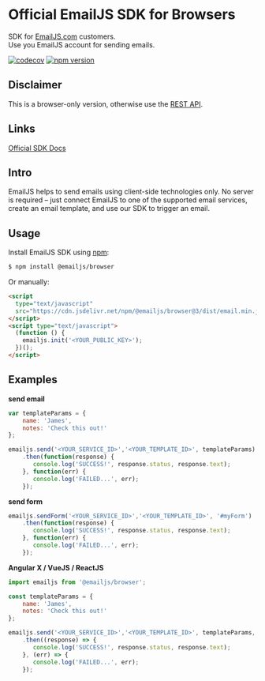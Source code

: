 # Official EmailJS SDK for Browsers

SDK for [EmailJS.com](https://www.emailjs.com) customers.
\
Use you EmailJS account for sending emails.

[![codecov](https://codecov.io/gh/emailjs-com/emailjs-sdk/branch/master/graph/badge.svg)](https://codecov.io/gh/emailjs-com/emailjs-sdk)
[![npm version](https://img.shields.io/npm/v/@emailjs/browser.svg)](https://www.npmjs.com/package/@emailjs/browser)

## Disclaimer

This is a browser-only version, otherwise use
the [REST API](https://www.emailjs.com/docs/rest-api/send/).

## Links

[Official SDK Docs](https://www.emailjs.com/docs)

## Intro

EmailJS helps to send emails using client-side technologies only.
No server is required – just connect EmailJS to one of the supported
email services, create an email template, and use our SDK
to trigger an email.

## Usage

Install EmailJS SDK using [npm](https://www.npmjs.com/):

```bash 
$ npm install @emailjs/browser
```

Or manually:

```html 
<script
  type="text/javascript"
  src="https://cdn.jsdelivr.net/npm/@emailjs/browser@3/dist/email.min.js">
</script>
<script type="text/javascript">
  (function () {
    emailjs.init('<YOUR_PUBLIC_KEY>');
  })();
</script>
```

## Examples

**send email**

```js 
var templateParams = {
    name: 'James',
    notes: 'Check this out!'
};

emailjs.send('<YOUR_SERVICE_ID>','<YOUR_TEMPLATE_ID>', templateParams)
	.then(function(response) {
	   console.log('SUCCESS!', response.status, response.text);
	}, function(err) {
	   console.log('FAILED...', err);
	});
```

**send form**

```js 
emailjs.sendForm('<YOUR_SERVICE_ID>','<YOUR_TEMPLATE_ID>', '#myForm')
	.then(function(response) {
	   console.log('SUCCESS!', response.status, response.text);
	}, function(err) {
	   console.log('FAILED...', err);
	});
```

**Angular X / VueJS / ReactJS**

```js 
import emailjs from '@emailjs/browser';

const templateParams = {
    name: 'James',
    notes: 'Check this out!'
};

emailjs.send('<YOUR_SERVICE_ID>','<YOUR_TEMPLATE_ID>', templateParams, '<YOUR_PUBLIC_KEY>')
	.then((response) => {
	   console.log('SUCCESS!', response.status, response.text);
	}, (err) => {
	   console.log('FAILED...', err);
	});
```
